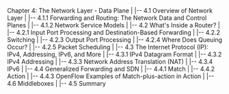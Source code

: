 Chapter 4: The Network Layer - Data Plane
|
|-- 4.1 Overview of Network Layer
|   |-- 4.1.1 Forwarding and Routing: The Network Data and Control Planes
|   |-- 4.1.2 Network Service Models
|
|-- 4.2 What's Inside a Router?
|   |-- 4.2.1 Input Port Processing and Destination-Based Forwarding
|   |-- 4.2.2 Switching
|   |-- 4.2.3 Output Port Processing
|   |-- 4.2.4 Where Does Queuing Occur?
|   |-- 4.2.5 Packet Scheduling
|
|-- 4.3 The Internet Protocol (IP): IPv4, Addressing, IPv6, and More
|   |-- 4.3.1 IPv4 Datagram Format
|   |-- 4.3.2 IPv4 Addressing
|   |-- 4.3.3 Network Address Translation (NAT)
|   |-- 4.3.4 IPv6
|
|-- 4.4 Generalized Forwarding and SDN
|   |-- 4.4.1 Match
|   |-- 4.4.2 Action
|   |-- 4.4.3 OpenFlow Examples of Match-plus-action in Action
|
|-- 4.6 Middleboxes
|
|-- 4.5 Summary
